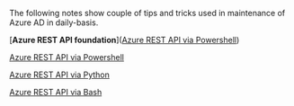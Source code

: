 The following notes show couple of tips and tricks used in maintenance of Azure AD in daily-basis.

[__Azure REST API foundation__]([Azure REST API via Powershell](https://github.com/Grad1ent/AAD-Notes/tree/Azure-REST-API-via-foundation))

[Azure REST API via Powershell](https://github.com/Grad1ent/AAD-Notes/tree/Azure-REST-API-via-Powershell)

[Azure REST API via Python](https://github.com/Grad1ent/AAD-Notes/tree/Azure-REST-API-via-Python)

[Azure REST API via Bash](https://github.com/Grad1ent/AAD-Notes/tree/Azure-REST-API-via-Bash)
